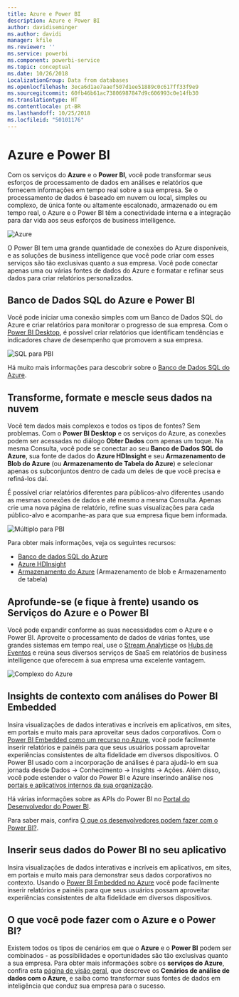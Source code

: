 ```yaml
---
title: Azure e Power BI
description: Azure e Power BI
author: davidiseminger
ms.author: davidi
manager: kfile
ms.reviewer: ''
ms.service: powerbi
ms.component: powerbi-service
ms.topic: conceptual
ms.date: 10/26/2018
LocalizationGroup: Data from databases
ms.openlocfilehash: 3eca6d1ae7aaef507d1ee51889c0c617ff33f9e9
ms.sourcegitcommit: 60fb46b61ac73806987847d9c606993c0e14fb30
ms.translationtype: HT
ms.contentlocale: pt-BR
ms.lasthandoff: 10/25/2018
ms.locfileid: "50101176"
---
```

# <a name="azure-and-power-bi"></a>Azure e Power BI

Com os serviços do **Azure** e o **Power BI**, você pode transformar seus esforços de processamento de dados em análises e relatórios que fornecem informações em tempo real sobre a sua empresa. Se o processamento de dados é baseado em nuvem ou local, simples ou complexo, de única fonte ou altamente escalonado, armazenado ou em tempo real, o Azure e o Power BI têm a conectividade interna e a integração para dar vida aos seus esforços de business intelligence.

![Azure](media/service-azure-and-power-bi/azure_1.png)

O Power BI tem uma grande quantidade de conexões do Azure disponíveis, e as soluções de business intelligence que você pode criar com esses serviços são tão exclusivas quanto a sua empresa. Você pode conectar apenas uma ou várias fontes de dados do Azure e formatar e refinar seus dados para criar relatórios personalizados.

## <a name="azure-sql-database-and-power-bi"></a>Banco de Dados SQL do Azure e Power BI

Você pode iniciar uma conexão simples com um Banco de Dados SQL do Azure e criar relatórios para monitorar o progresso de sua empresa. Com o [Power BI Desktop](desktop-getting-started.md), é possível criar relatórios que identificam tendências e indicadores chave de desempenho que promovem a sua empresa.

![SQL para PBI](media/service-azure-and-power-bi/azure_2_sqltopbi.png)

Há muito mais informações para descobrir sobre o [Banco de Dados SQL do Azure](http://azure.microsoft.com/services/sql-database/).

## <a name="transform-shape-and-merge-your-cloud-data"></a>Transforme, formate e mescle seus dados na nuvem

Você tem dados mais complexos e todos os tipos de fontes? Sem problemas. Com o **Power BI Desktop** e os serviços do Azure, as conexões podem ser acessadas no diálogo **Obter Dados** com apenas um toque. Na mesma Consulta, você pode se conectar ao seu **Banco de Dados SQL do Azure**, sua fonte de dados do **Azure HDInsight** e seu **Armazenamento de Blob do Azure** (ou **Armazenamento de Tabela do Azure**) e selecionar apenas os subconjuntos dentro de cada um deles de que você precisa e refiná-los daí.

É possível criar relatórios diferentes para públicos-alvo diferentes usando as mesmas conexões de dados e até mesmo a mesma Consulta. Apenas crie uma nova página de relatório, refine suas visualizações para cada público-alvo e acompanhe-as para que sua empresa fique bem informada.

![Múltiplo para PBI](media/service-azure-and-power-bi/azure_3_multipletopbi.png)

Para obter mais informações, veja os seguintes recursos:

* [Banco de dados SQL do Azure](http://azure.microsoft.com/services/sql-database/)
* [Azure HDInsight](http://azure.microsoft.com/services/hdinsight/)
* [Armazenamento do Azure](http://azure.microsoft.com/services/storage/) (Armazenamento de blob e Armazenamento de tabela)

## <a name="get-complex-and-ahead-using-azure-services-and-power-bi"></a>Aprofunde-se (e fique à frente) usando os Serviços do Azure e o Power BI

Você pode expandir conforme as suas necessidades com o Azure e o Power BI. Aproveite o processamento de dados de várias fontes, use grandes sistemas em tempo real, use o [Stream Analytics](http://azure.microsoft.com/services/stream-analytics/)e os [Hubs de Eventos](http://azure.microsoft.com/services/event-hubs/) e reúna seus diversos serviços de SaaS em relatórios de business intelligence que oferecem à sua empresa uma excelente vantagem.

![Complexo do Azure](media/service-azure-and-power-bi/azure_4_complex.png)

## <a name="context-insights-with-power-bi-embedded-analytics"></a>Insights de contexto com análises do Power BI Embedded

Insira visualizações de dados interativas e incríveis em aplicativos, em sites, em portais e muito mais para aproveitar seus dados corporativos. Com o [Power BI Embedded como um recurso no Azure](https://azure.microsoft.com/services/power-bi-embedded/), você pode facilmente inserir relatórios e painéis para que seus usuários possam aproveitar experiências consistentes de alta fidelidade em diversos dispositivos.  O Power BI usado com a incorporação de análises é para ajudá-lo em sua jornada desde Dados -> Conhecimento -> Insights -> Ações.  Além disso, você pode estender o valor do Power BI e Azure inserindo análise nos [portais e aplicativos internos da sua organização](https://powerbi.microsoft.com/en-us/developers/embedded-analytics/organization/).

Há várias informações sobre as APIs do Power BI no [Portal do Desenvolvedor do Power BI](http://dev.powerbi.com).

Para saber mais, confira [O que os desenvolvedores podem fazer com o Power BI?](developer/what-can-you-do.md).

## <a name="embed-your-power-bi-data-within-your-app"></a>Inserir seus dados do Power BI no seu aplicativo

Insira visualizações de dados interativas e incríveis em aplicativos, em sites, em portais e muito mais para demonstrar seus dados corporativos no contexto. Usando o [Power BI Embedded no Azure](https://azure.microsoft.com/services/power-bi-embedded/) você pode facilmente inserir relatórios e painéis para que seus usuários possam aproveitar experiências consistentes de alta fidelidade em diversos dispositivos.

## <a name="what-could-you-do-with-azure-and-power-bi"></a>O que você pode fazer com o Azure e o Power BI?

Existem todos os tipos de cenários em que o **Azure** e o **Power BI** podem ser combinados - as possibilidades e oportunidades são tão exclusivas quanto a sua empresa. Para obter mais informações sobre os **serviços do Azure**, confira esta [página de visão geral](https://docs.microsoft.com/azure/machine-learning/team-data-science-process/plan-your-environment), que descreve os **Cenários de análise de dados com o Azure**, e saiba como transformar suas fontes de dados em inteligência que conduz sua empresa para o sucesso.